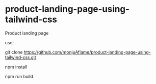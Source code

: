 # product-landing-page-using-tailwind-css
Product landing page

use:

git clone https://github.com/monjuAflame/product-landing-page-using-tailwind-css.git

npm install

npm run build
